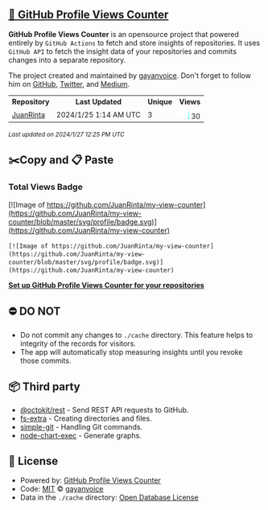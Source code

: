## [🚀 GitHub Profile Views Counter](https://github.com/gayanvoice/github-profile-views-counter)
**GitHub Profile Views Counter** is an opensource project that powered entirely by  `GitHub Actions` to fetch and store insights of repositories.
It uses `GitHub API` to fetch the insight data of your repositories and commits changes into a separate repository.

The project created and maintained by [gayanvoice](https://github.com/gayanvoice). Don't forget to follow him on [GitHub](https://github.com/gayanvoice), [Twitter](https://twitter.com/gayanvoice), and [Medium](https://gayanvoice.medium.com/).

<table>
	<tr>
		<th>
			Repository
		</th>
		<th>
			Last Updated
		</th>
		<th>
			Unique
		</th>
		<th>
			Views
		</th>
	</tr>
	<tr>
		<td>
			<a href="https://github.com/JuanRinta/my-view-counter/tree/master/readme/746860989/year.md">
				JuanRinta
			</a>
		</td>
		<td>
			2024/1/25 1:14 AM UTC
		</td>
		<td>
			3
		</td>
		<td>
			<img alt="Response time graph" src="https://github.com/JuanRinta/my-view-counter/raw/master/graph/746860989/small/year.png" height="20"> 30
		</td>
	</tr>
</table>

<small><i>Last updated on 2024/1/27 12:25 PM UTC</i></small>

## ✂️Copy and 📋 Paste
### Total Views Badge
[![Image of https://github.com/JuanRinta/my-view-counter](https://github.com/JuanRinta/my-view-counter/blob/master/svg/profile/badge.svg)](https://github.com/JuanRinta/my-view-counter)

```readme
[![Image of https://github.com/JuanRinta/my-view-counter](https://github.com/JuanRinta/my-view-counter/blob/master/svg/profile/badge.svg)](https://github.com/JuanRinta/my-view-counter)
```
[**Set up GitHub Profile Views Counter for your repositories**](https://github.com/gayanvoice/github-profile-views-counter)
## ⛔ DO NOT
- Do not commit any changes to `./cache` directory. This feature helps to integrity of the records for visitors.
- The app will automatically stop measuring insights until you revoke those commits.
## 📦 Third party

- [@octokit/rest](https://www.npmjs.com/package/@octokit/rest) - Send REST API requests to GitHub.
- [fs-extra](https://www.npmjs.com/package/fs-extra) - Creating directories and files.
- [simple-git](https://www.npmjs.com/package/simple-git) - Handling Git commands.
- [node-chart-exec](https://www.npmjs.com/package/node-chart-exec) - Generate graphs.
## 📄 License
- Powered by: [GitHub Profile Views Counter](https://github.com/gayanvoice/github-profile-views-counter)
- Code: [MIT](./LICENSE) © [gayanvoice](https://github.com/gayanvoice)
- Data in the `./cache` directory: [Open Database License](https://opendatacommons.org/licenses/odbl/1-0/)